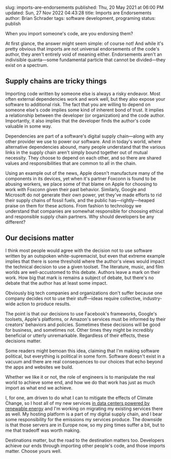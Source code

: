 slug: imports-are-endorsements
published: Thu, 20 May 2021 at 06:00 PM
updated: Sun, 27 Nov 2022 04:43:28 
title: Imports are Endorsements
author: Brian Schrader
tags: software development, programing
status: publish

When you import someone's code, are you endorsing them?

At first glance, the answer might seem simple: of course not! And while it's pretty obvious that imports are not universal endorsements of the code's author, they aren't entirely void of meaning either. Endorsements aren't an indivisible quanta&mdash;some fundamental particle that cannot be divided&mdash;they exist on a spectrum.


## Supply chains are tricky things

Importing code written by someone else is always a risky endeavor. Most often external dependencies work and work well, but they also expose your software to additional risk. The fact that you are willing to depend on someone else's code implies some kind of inherent bond of trust. It implies a relationship between the developer (or organization) and the code author. Importantly, it also implies that the developer finds the author's code valuable in some way.

Dependencies are part of a software's digital supply chain&mdash;along with any other provider we use to power our software. And in today's world, where alternative dependencies abound, many people understand that the various links in the supply chain aren't simply bound together out of mutual necessity. They choose to depend on each other, and so there are shared values and responsibilities that are common to all in the chain.

Using an example out of the news, Apple doesn't manufacture many of the components in its devices, yet when it's partner Foxconn is found to be abusing workers, we place some of that blame on Apple for choosing to work with Foxconn given their past behavior. Similarly, Google and Microsoft do not generate their own power, yet they've made efforts to rid their supply chains of fossil fuels, and the public has&mdash;rightly&mdash;heaped praise on them for these actions. From fashion to technology we understand that companies are somewhat responsible for choosing ethical and responsible supply chain partners. Why should developers be any different?


## Our decisions matter

I think most people would agree with the decision not to use software written by an outspoken white-supremacist, but even that extreme example implies that there is some threshold where the author's views would impact the technical decision to use a given toolset. The literature, music, and film worlds are well-accustomed to this debate. Authors leave a mark on their work. How big that mark is remains a subject of debate, but there's no debate that the author has at least some impact.

Obviously big tech companies and organizations don't suffer because one company decides not to use their stuff&mdash;ideas require collective, industry-wide action to produce results.

The point is that our decisions to use Facebook's frameworks, Google's toolsets, Apple's platforms, or Amazon's services must be informed by their creators' behaviors and policies. Sometimes these decisions will be good for business, and sometimes not. Other times they might be incredibly beneficial or utterly unremarkable. Regardless of their effects, these decisions matter.

Some readers might bemoan this idea, claiming that I'm making software political, but everything is political in some form. Software doesn't exist in a vacuum and there are real consequences to our choices that echo beyond the apps and websites we build.

Whether we like it or not, the role of engineers is to manipulate the real world to achieve some end, and how we do that work has just as much import as what end we achieve.

I, for one, am driven to do what I can to mitigate the effects of Climate Change, so I host all of my new services [in data centers powered by renewable energy][1] and I'm working on migrating my existing services there as well. My hosting platform is a part of my digital supply chain, and I bear some responsibility for the emissions my services produce. The downside is that those servers are in Europe now, so my ping times suffer a bit, but to me that tradeoff was worth making.

Destinations matter, but the road to the destination matters too. Developers achieve our ends through importing other people's code, and those imports matter. Choose yours well.


[1]: https://nine9s.cloud/kb/infrastructure
